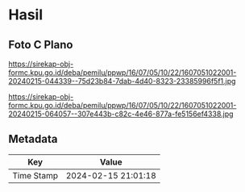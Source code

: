 # Hasil

## Foto C Plano

https://sirekap-obj-formc.kpu.go.id/deba/pemilu/ppwp/16/07/05/10/22/1607051022001-20240215-044339--75d23b84-7dab-4d40-8323-23385996f5f1.jpg

https://sirekap-obj-formc.kpu.go.id/deba/pemilu/ppwp/16/07/05/10/22/1607051022001-20240215-064057--307e443b-c82c-4e46-877a-fe5156ef4338.jpg


## Metadata

| Key        | Value               |
| ---------- | ------------------- |
| Time Stamp | 2024-02-15 21:01:18 |



